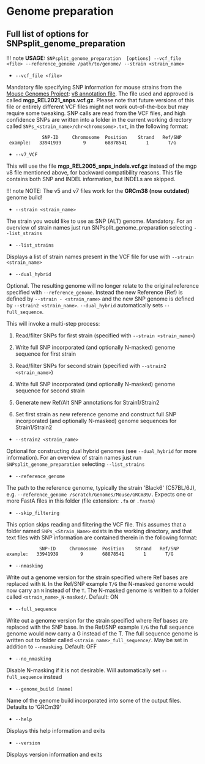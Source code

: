 # Genome preparation

## Full list of options for SNPsplit_genome_preparation

!!! note
    **USAGE:** `SNPsplit_genome_preparation  [options] --vcf_file <file> --reference_genome /path/to/genome/ --strain <strain_name>`
    

- `--vcf_file <file>`

Mandatory file specifying SNP information for mouse strains from the [Mouse Genomes Project](https://www.mousegenomes.org/): [v8 annotation file](https://ftp.ebi.ac.uk/pub/databases/mousegenomes/REL-2112-v8-SNPs_Indels/). The file used and approved is called **mgp_REL2021_snps.vcf.gz**. Please note that future versions of this file or entirely different VCF files might not work out-of-the-box but may require some tweaking. SNP calls are read from the VCF files, and high confidence SNPs are written into  a folder in the current working directory called `SNPs_<strain_name>/chr<chromosome>.txt`, in the following format:

```             
             SNP-ID     Chromosome  Position    Strand   Ref/SNP
 example:   33941939        9       68878541       1       T/G
```

- `--v7_VCF`

This will use the file **mgp_REL2005_snps_indels.vcf.gz** instead of the mgp v8 file mentioned above, for backward compatibility reasons. This file contains both SNP and INDEL information, but INDELs are skipped. 

!!! note
    NOTE: The v5 and v7 files work for the **GRCm38 (now outdated)** genome build!

- `--strain <strain_name>`

The strain you would like to use as SNP (ALT) genome. Mandatory. For an overview of strain names just run SNPsplit_genome_preparation selecting `--list_strains`

- `--list_strains`

Displays a list of strain names present in the VCF file for use with `--strain <strain_name>`

- `--dual_hybrid`

Optional. The resulting genome will no longer relate to the original reference specified with `--reference_genome`. Instead the new Reference (Ref) is defined by `--strain - <strain_name>` and the new SNP genome is defined by `--strain2 <strain_name>`. `--dual_hybrid` automatically sets `--full_sequence`.

This will invoke a multi-step process:

   1) Read/filter SNPs for first strain (specified with `--strain <strain_name>`)

   2) Write full SNP incorporated (and optionally N-masked) genome sequence for first strain

   3) Read/filter SNPs for second strain (specified with `--strain2 <strain_name>`)

   4) Write full SNP incorporated (and optionally N-masked) genome sequence for second strain

   5) Generate new Ref/Alt SNP annotations for Strain1/Strain2

   6) Set first strain as new reference genome and construct full SNP incorporated (and optionally N-masked) genome sequences for Strain1/Strain2


- `--strain2 <strain_name>`

Optional for constructing dual hybrid genomes (see `--dual_hybrid` for more information). For an overview of strain names just run `SNPsplit_genome_preparation` selecting `--list_strains`

- `--reference_genome`

The path to the reference genome, typically the strain 'Black6' (C57BL/6J), e.g. `--reference_genome /scratch/Genomes/Mouse/GRCm39/`. Expects one or more FastA files in this folder (file extension: `.fa` or `.fasta`)

- `--skip_filtering`

This option skips reading and filtering the VCF file. This assumes that a folder named `SNPs_<Strain_Name>` exists in the working directory, and that text files with SNP information are contained therein in the following format:

```
            SNP-ID     Chromosome  Position    Strand   Ref/SNP
example:   33941939        9       68878541       1       T/G
```

- `--nmasking`

Write out a genome version for the strain specified where Ref bases are replaced with `N`. In the Ref/SNP example `T/G` the N-masked genome would now carry an `N` instead of the `T`. The N-masked genome is written to a folder called  `<strain_name>_N-masked/`. Default: ON

- `--full_sequence`

Write out a genome version for the strain specified where Ref bases are replaced with the SNP base. In the Ref/SNP example `T/G` the full sequence genome would now carry a G instead of the T. The full sequence genome is written out to folder called `<strain_name>_full_sequence/`. May be set in addition to `--nmasking`. Default: OFF

- `--no_nmasking`

Disable N-masking if it is not desirable. Will automatically set `--full_sequence` instead

- `--genome_build [name]`

Name of the genome build incorporated into some of the output files. Defaults to 'GRCm39'

- `--help`

Displays this help information and exits

- `--version`

Displays version information and exits